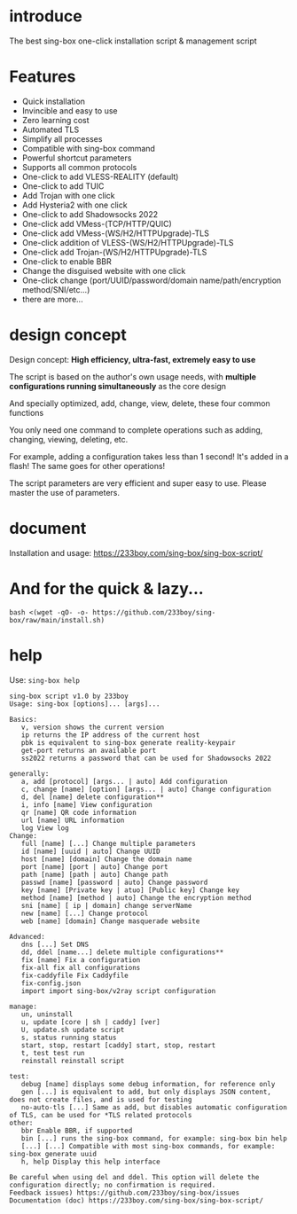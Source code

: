 # introduce

The best sing-box one-click installation script & management script

# Features

- Quick installation
- Invincible and easy to use
- Zero learning cost
- Automated TLS
- Simplify all processes
- Compatible with sing-box command
- Powerful shortcut parameters
- Supports all common protocols
- One-click to add VLESS-REALITY (default)
- One-click to add TUIC
- Add Trojan with one click
- Add Hysteria2 with one click
- One-click to add Shadowsocks 2022
- One-click add VMess-(TCP/HTTP/QUIC)
- One-click add VMess-(WS/H2/HTTPUpgrade)-TLS
- One-click addition of VLESS-(WS/H2/HTTPUpgrade)-TLS
- One-click add Trojan-(WS/H2/HTTPUpgrade)-TLS
- One-click to enable BBR
- Change the disguised website with one click
- One-click change (port/UUID/password/domain name/path/encryption method/SNI/etc...)
- there are more...

# design concept

Design concept: **High efficiency, ultra-fast, extremely easy to use**

The script is based on the author's own usage needs, with **multiple configurations running simultaneously** as the core design

And specially optimized, add, change, view, delete, these four common functions

You only need one command to complete operations such as adding, changing, viewing, deleting, etc.

For example, adding a configuration takes less than 1 second! It's added in a flash! The same goes for other operations!

The script parameters are very efficient and super easy to use. Please master the use of parameters.

# document

Installation and usage: https://233boy.com/sing-box/sing-box-script/

# And for the quick & lazy...
```
bash <(wget -qO- -o- https://github.com/233boy/sing-box/raw/main/install.sh)
```



# help

Use: `sing-box help`

```
sing-box script v1.0 by 233boy
Usage: sing-box [options]... [args]...

Basics:
   v, version shows the current version
   ip returns the IP address of the current host
   pbk is equivalent to sing-box generate reality-keypair
   get-port returns an available port
   ss2022 returns a password that can be used for Shadowsocks 2022

generally:
   a, add [protocol] [args... | auto] Add configuration
   c, change [name] [option] [args... | auto] Change configuration
   d, del [name] delete configuration**
   i, info [name] View configuration
   qr [name] QR code information
   url [name] URL information
   log View log
Change:
   full [name] [...] Change multiple parameters
   id [name] [uuid | auto] Change UUID
   host [name] [domain] Change the domain name
   port [name] [port | auto] Change port
   path [name] [path | auto] Change path
   passwd [name] [password | auto] Change password
   key [name] [Private key | atuo] [Public key] Change key
   method [name] [method | auto] Change the encryption method
   sni [name] [ ip | domain] change serverName
   new [name] [...] Change protocol
   web [name] [domain] Change masquerade website

Advanced:
   dns [...] Set DNS
   dd, ddel [name...] delete multiple configurations**
   fix [name] Fix a configuration
   fix-all fix all configurations
   fix-caddyfile Fix Caddyfile
   fix-config.json
   import import sing-box/v2ray script configuration

manage:
   un, uninstall
   u, update [core | sh | caddy] [ver]
   U, update.sh update script
   s, status running status
   start, stop, restart [caddy] start, stop, restart
   t, test test run
   reinstall reinstall script

test:
   debug [name] displays some debug information, for reference only
   gen [...] is equivalent to add, but only displays JSON content, does not create files, and is used for testing
   no-auto-tls [...] Same as add, but disables automatic configuration of TLS, can be used for *TLS related protocols
other:
   bbr Enable BBR, if supported
   bin [...] runs the sing-box command, for example: sing-box bin help
   [...] [...] Compatible with most sing-box commands, for example: sing-box generate uuid
   h, help Display this help interface

Be careful when using del and ddel. This option will delete the configuration directly; no confirmation is required.
Feedback issues) https://github.com/233boy/sing-box/issues
Documentation (doc) https://233boy.com/sing-box/sing-box-script/
```
